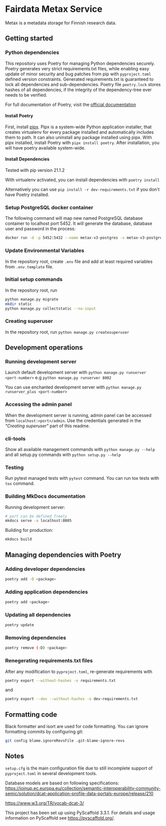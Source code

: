 # Fairdata Metax Service

Metax is a metadata storage for Finnish research data.

## Getting started

### Python dependencies

This repository uses Poetry for managing Python dependencies securely. Poetry generates very strict requirements.txt files, while enabling easy update of minor security and bug patches from pip with `pyproject.toml` defined version constraints. Generated requirements.txt is guaranteed to lock all dependencies and sub-dependencies. Poetry file `poetry.lock` stores hashes of all dependencies, if the integrity of the dependency-tree ever needs to be verified. 

For full documentation of Poetry, visit the [official documentation](https://python-poetry.org/docs/)

#### Install Poetry

First, install [pipx](https://github.com/pypa/pipx). Pipx is a system-wide Python application installer, that creates virtualenv for every package installed and automatically includes them to path. It can also uninstall any package installed using pipx.  With pipx installed, install Poetry with `pipx install poetry`. After installation, you will have poetry available system-wide. 

#### Install Dependencies

Tested with pip version 21.1.2

With virtualenv activated, you can install dependencies with `poetry install`

Alternatively you can use `pip install -r dev-requirements.txt` if you don't have Poetry installed. 

### Setup PostgreSQL docker container

The following command will map new named PostgreSQL database container to localhost port 5452. It will generate the database, database user and password in the process:

```bash
docker run -d -p 5452:5432 --name metax-v3-postgres -v metax-v3-postgres:/var/lib/postgresql/data -e POSTGRES_USER=<db_user> -e POSTGRES_PASSWORD=<password> -e POSTGRES_DB=metax_db --restart=always  postgres:12`
```

### Update Environmental Variables

In the repository root, create `.env` file and add at least required variables from `.env.template` file.

### Initial setup commands

In the repository root, run 

```bash
python manage.py migrate
mkdir static
python manage.py collectstatic --no-input 
```

### Creating superuser

In the repository root, run `python manage.py createsuperuser`


## Development operations

### Running development server

Launch default development server with `python manage.py runserver <port-number>` e.g `python manage.py runserver 8002`

You can use enchanted development server with `python manage.py runserver_plus <port-number>`

### Accessing the admin panel

When the development server is running, admin panel can be accessed from `localhost:<port>/admin`. Use the credentials generated in the _"Creating superuser"_ part of this readme.

### cli-tools

Show all available management commands with `python manage.py --help` and all setup.py commands with `python setup.py --help`

### Testing

Run pytest managed tests with `pytest` command. You can run tox tests with `tox` command.

### Building MkDocs documentation

Running development server:

```bash
# port can be defined freely
mkdocs serve -a localhost:8005
```

Building for production:

```bash
mkdocs build
```

## Managing dependencies with Poetry

### Adding developer dependencies 

```bash
poetry add -D <package>
```

### Adding application dependencies

```bash
poetry add <package>
```

### Updating all dependencies

```bash
poetry update
```

### Removing dependencies

```bash
poetry remove (-D) <package>
```

### Renegerating requirements.txt files

After any modification to `pyproject.toml`, re-generate requirements with 
```bash
poetry export --without-hashes -o requirements.txt
``` 
and 
```bash
poetry export --dev --without-hashes -o dev-requirements.txt 
```

## Formatting code

Black formatter and isort are used for code formatting. You can ignore formatting commits by configuring git:

```bash
git config blame.ignoreRevsFile .git-blame-ignore-revs
```


## Notes

`setup.cfg` is the main configuration file due to still incomplete support of `pyproject.toml` in several development tools.

Database models are based on following specifications:
https://joinup.ec.europa.eu/collection/semantic-interoperability-community-semic/solution/dcat-application-profile-data-portals-europe/release/210

https://www.w3.org/TR/vocab-dcat-3/

This project has been set up using PyScaffold 3.3.1. For details and usage
information on PyScaffold see https://pyscaffold.org/.
